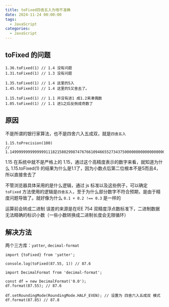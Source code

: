 ```yaml
---
title: toFixed四舍五入为啥不准确
date: 2024-11-24 00:00:00
tags: 
  - JavaScript
categories: 
  - JavaScript
---
```


## toFixed 的问题

```
1.36.toFixed(1) // 1.4 没有问题
1.31.toFixed(1) // 1.3 没有问题

1.35.toFixed(1) // 1.4 这里的5入
1.45.toFixed(1) // 1.4 这里的5又舍去了。

1.15.toFixed(1) // 1.1 并没有进1 成1.2来凑偶数
1.05.toFixed(1) // 1.1 进1之后反倒成奇数了

```

## 原因

不是所谓的银行家算法，也不是四舍六入五成双，就是`四舍五入`

```
1.15.toPrecision(100)
// 1.149999999999999911182158029987476766109466552734375000000000000000000000000000000000000000000000000
```
1.15 在系统中就不是严格上的 1.15，通过这个高精度表示的数字来看，就知道为什么 1.15.toFixed(1) 的结果为什么是1.1了，因为小数点后第二位根本不是5而且4，所以直接舍去了

不管浏览器具体采用的是什么逻辑，通过 js 标准以及这些例子，可以确定 `toFixed` 方法使用的逻辑是`四舍五入`，至于为什么部分数字不符合预期，是由于精度问题导致了。就好像为什么 `0.1 + 0.2 !== 0.3` 是一样的

运算前会转成二进制
误差的来源是在IEE 754 双精度浮点数标准下，二进制数据无法精确的标识小数（一些小数转换成二进制长度会无限循环）

## 解决方法

两个三方库：`yatter`, `decimal-format`

```
import {toFixed} from 'yatter';

console.log(toFixed(87.55, 1)) // 87.6
```

```
import DecimalFormat from 'decimal-format';

const df = new DecimalFormat('0.0');
df.format(87.55); // 87.6

df.setRoundingMode(RoundingMode.HALF_EVEN); // 设置为 四舍六入五成双 模式
df.format(87.85) // 87.8
```